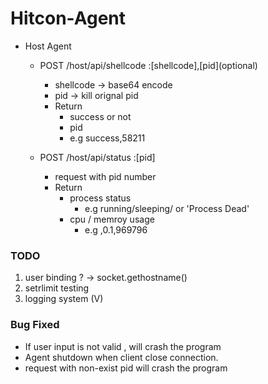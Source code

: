 # Hitcon-Agent

- Host Agent
    - POST /host/api/shellcode :[shellcode],[pid]\(optional\)
        - shellcode -> base64 encode
        - pid -> kill orignal pid
        - Return
            - success or not
            - pid
            - e.g success,58211

    - POST /host/api/status :[pid]
        - request with pid number
        - Return
            - process status
                - e.g running/sleeping/ or 'Process Dead'
            - cpu / memroy usage
                - e.g ,0.1,969796



### TODO
1. user binding ? -> socket.gethostname()
2. setrlimit testing
3. logging system (V)

### Bug Fixed
- If user input is not valid , will crash the program
- Agent shutdown when client close connection.
- request with non-exist pid will crash the program
